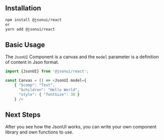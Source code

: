 ## Installation

```bash
npm install @jsonui/react
or
yarn add @jsonui/react
```

## Basic Usage

The `JsonUI` Component is a canvas and the `model` parameter is a definition of content in Json format.

```js
import {JsonUI} from '@jsonui/react';

const Canvas = () => <JsonUI model={
    { "$comp": "Text",
      "$children": "Hello World",
      "style": { "fontSize": 30 }
    } />
```

## Next Steps

After you see how the JsonUI works, you can write your own component library and own functions to use.
